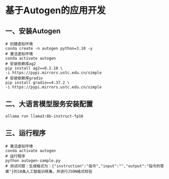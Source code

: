 # 基于Autogen的应用开发

## 一、安装Autogen

```shell
# 创建虚拟环境
conda create -n autogen python=3.10 -y
# 激活虚拟环境
conda activate autogen
# 安装依赖库ag2
pip install ag2==0.2.18 \
-i https://pypi.mirrors.ustc.edu.cn/simple
# 安装依赖库gradio
pip install gradio==4.37.2 \
-i https://pypi.mirrors.ustc.edu.cn/simple
```

## 二、大语言模型服务安装配置

```shell
ollama run llama3:8b-instruct-fp16
```

## 三、运行程序

```shell
# 激活虚拟环境
conda activate autogen
# 运行程序
python autogen-sample.py
# 测试问题：生成格式为：{"instruction":"指令","input":"","output":"指令的答案"}的10条人工智能训练集，并进行JSON格式校验
```

